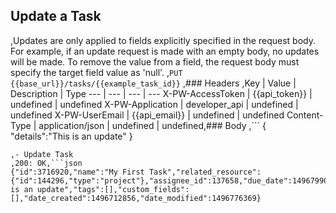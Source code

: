 ## Update a Task
,Updates are only applied to fields explicitly specified in the request body. For example, if an update request is made with an empty body, no updates will be made. To remove the value from a field, the request body must specify the target field value as 'null'.
,```PUT {{base_url}}/tasks/{{example_task_id}}```
,### Headers
,Key | Value | Description | Type
--- | --- | --- | ---
X-PW-AccessToken | {{api_token}} | undefined | undefined
X-PW-Application | developer_api | undefined | undefined
X-PW-UserEmail | {{api_email}} | undefined | undefined
Content-Type | application/json | undefined | undefined,### Body
,```
{
  "details":"This is an update"
}
```,### Example Responses
,- Update Task
,200: OK,```json
{"id":3716920,"name":"My First Task","related_resource":{"id":144296,"type":"project"},"assignee_id":137658,"due_date":1496799000,"reminder_date":null,"completed_date":null,"priority":"None","status":"Open","details":"This is an update","tags":[],"custom_fields":[],"date_created":1496712856,"date_modified":1496776369}
```